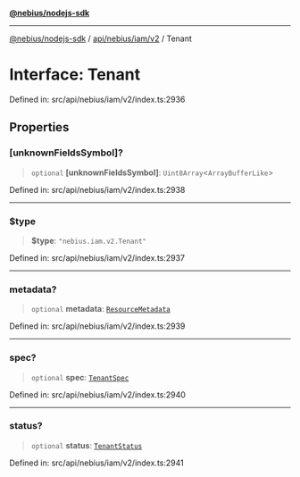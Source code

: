 [**@nebius/nodejs-sdk**](../../../../../README.md)

---

[@nebius/nodejs-sdk](../../../../../README.md) / [api/nebius/iam/v2](../README.md) / Tenant

# Interface: Tenant

Defined in: src/api/nebius/iam/v2/index.ts:2936

## Properties

### \[unknownFieldsSymbol\]?

> `optional` **\[unknownFieldsSymbol\]**: `Uint8Array`\<`ArrayBufferLike`\>

Defined in: src/api/nebius/iam/v2/index.ts:2938

---

### $type

> **$type**: `"nebius.iam.v2.Tenant"`

Defined in: src/api/nebius/iam/v2/index.ts:2937

---

### metadata?

> `optional` **metadata**: [`ResourceMetadata`](../../../common/v1/interfaces/ResourceMetadata.md)

Defined in: src/api/nebius/iam/v2/index.ts:2939

---

### spec?

> `optional` **spec**: [`TenantSpec`](TenantSpec.md)

Defined in: src/api/nebius/iam/v2/index.ts:2940

---

### status?

> `optional` **status**: [`TenantStatus`](TenantStatus.md)

Defined in: src/api/nebius/iam/v2/index.ts:2941
